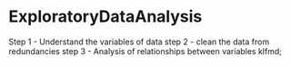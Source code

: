 # ExploratoryDataAnalysis
Step 1 - Understand the variables of data 
step 2 - clean the data from redundancies 
step 3 - Analysis of relationships between variables 
klfmd;
